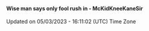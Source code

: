 #### Wise man says only fool rush in - McKidKneeKaneSir
Updated on 05/03/2023 - 16:11:02 (UTC) Time Zone
